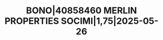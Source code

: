 ---
layout: asset
title: BONO|40858460 MERLIN PROPERTIES SOCIMI|1,75|2025-05-26
isin: XS1619643015
---